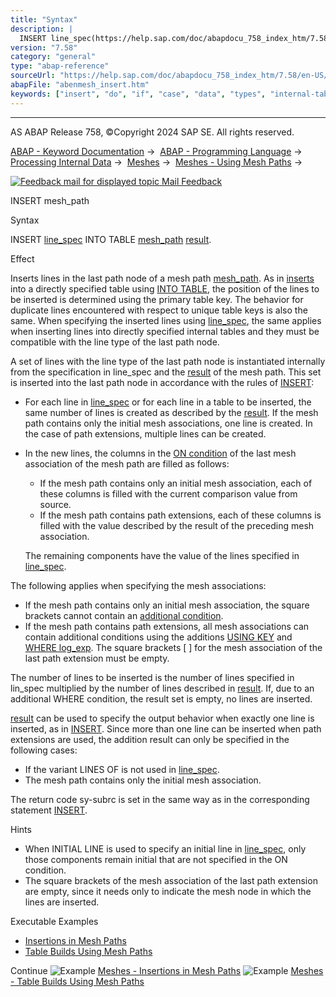 ```yaml
---
title: "Syntax"
description: |
  INSERT line_spec(https://help.sap.com/doc/abapdocu_758_index_htm/7.58/en-US/abapinsert_itab_linespec.htm) INTO TABLE mesh_path(https://help.sap.com/doc/abapdocu_758_index_htm/7.58/en-US/abenmesh_path.htm) result(https://help.sap.com/doc/abapdocu_758_index_htm/7.58/en-US/abapinsert_itab_resul
version: "7.58"
category: "general"
type: "abap-reference"
sourceUrl: "https://help.sap.com/doc/abapdocu_758_index_htm/7.58/en-US/abenmesh_insert.htm"
abapFile: "abenmesh_insert.htm"
keywords: ["insert", "do", "if", "case", "data", "types", "internal-table", "abenmesh"]
---
```


* * *

AS ABAP Release 758, ©Copyright 2024 SAP SE. All rights reserved.

[ABAP - Keyword Documentation](https://help.sap.com/doc/abapdocu_758_index_htm/7.58/en-US/abenabap.htm) →  [ABAP - Programming Language](https://help.sap.com/doc/abapdocu_758_index_htm/7.58/en-US/abenabap_reference.htm) →  [Processing Internal Data](https://help.sap.com/doc/abapdocu_758_index_htm/7.58/en-US/abenabap_data_working.htm) →  [Meshes](https://help.sap.com/doc/abapdocu_758_index_htm/7.58/en-US/abenabap_meshes.htm) →  [Meshes - Using Mesh Paths](https://help.sap.com/doc/abapdocu_758_index_htm/7.58/en-US/abenmesh_path_usage.htm) → 

 [![](Mail.gif?object=Mail.gif "Feedback mail for displayed topic") Mail Feedback](mailto:f1_help@sap.com?subject=Feedback%20on%20ABAP%20Documentation&body=Document:%20INSERT%20mesh_path%2C%20ABENMESH_INSERT%2C%20758%0D%0A%0D%0AError:%0D%0A%0D%0A%0D%0A%0D%0ASuggestion%20for%20improvement:)

INSERT mesh\_path

Syntax

INSERT [line\_spec](https://help.sap.com/doc/abapdocu_758_index_htm/7.58/en-US/abapinsert_itab_linespec.htm) INTO TABLE [mesh\_path](https://help.sap.com/doc/abapdocu_758_index_htm/7.58/en-US/abenmesh_path.htm) [result](https://help.sap.com/doc/abapdocu_758_index_htm/7.58/en-US/abapinsert_itab_result.htm).

Effect

Inserts lines in the last path node of a mesh path [mesh\_path](https://help.sap.com/doc/abapdocu_758_index_htm/7.58/en-US/abenmesh_path.htm). As in [inserts](https://help.sap.com/doc/abapdocu_758_index_htm/7.58/en-US/abapinsert_itab.htm) into a directly specified table using [INTO TABLE](https://help.sap.com/doc/abapdocu_758_index_htm/7.58/en-US/abapinsert_itab_position.htm), the position of the lines to be inserted is determined using the primary table key. The behavior for duplicate lines encountered with respect to unique table keys is also the same. When specifying the inserted lines using [line\_spec](https://help.sap.com/doc/abapdocu_758_index_htm/7.58/en-US/abapinsert_itab_linespec.htm), the same applies when inserting lines into directly specified internal tables and they must be compatible with the line type of the last path node.

A set of lines with the line type of the last path node is instantiated internally from the specification in line\_spec and the [result](https://help.sap.com/doc/abapdocu_758_index_htm/7.58/en-US/abenmesh_path_result.htm) of the mesh path. This set is inserted into the last path node in accordance with the rules of [INSERT](https://help.sap.com/doc/abapdocu_758_index_htm/7.58/en-US/abapinsert_itab.htm):

-   For each line in [line\_spec](https://help.sap.com/doc/abapdocu_758_index_htm/7.58/en-US/abapinsert_itab_linespec.htm) or for each line in a table to be inserted, the same number of lines is created as described by the [result](https://help.sap.com/doc/abapdocu_758_index_htm/7.58/en-US/abenmesh_path_result.htm). If the mesh path contains only the initial mesh associations, one line is created. In the case of path extensions, multiple lines can be created.
-   In the new lines, the columns in the [ON condition](https://help.sap.com/doc/abapdocu_758_index_htm/7.58/en-US/abaptypes_mesh_association.htm) of the last mesh association of the mesh path are filled as follows:
    
    -   If the mesh path contains only an initial mesh association, each of these columns is filled with the current comparison value from source.
    -   If the mesh path contains path extensions, each of these columns is filled with the value described by the result of the preceding mesh association.
    
    The remaining components have the value of the lines specified in [line\_spec](https://help.sap.com/doc/abapdocu_758_index_htm/7.58/en-US/abapinsert_itab_linespec.htm).
    

The following applies when specifying the mesh associations:

-   If the mesh path contains only an initial mesh association, the square brackets cannot contain an [additional condition](https://help.sap.com/doc/abapdocu_758_index_htm/7.58/en-US/abenmesh_path_assoc_cond.htm).
-   If the mesh path contains path extensions, all mesh associations can contain additional conditions using the additions [USING KEY](https://help.sap.com/doc/abapdocu_758_index_htm/7.58/en-US/abenmesh_path_assoc_cond.htm) and [WHERE log\_exp](https://help.sap.com/doc/abapdocu_758_index_htm/7.58/en-US/abenmesh_path_assoc_cond.htm). The square brackets \[ \] for the mesh association of the last path extension must be empty.

The number of lines to be inserted is the number of lines specified in lin\_spec multiplied by the number of lines described in [result](https://help.sap.com/doc/abapdocu_758_index_htm/7.58/en-US/abenmesh_path_result.htm). If, due to an additional WHERE condition, the result set is empty, no lines are inserted.

[result](https://help.sap.com/doc/abapdocu_758_index_htm/7.58/en-US/abapinsert_itab_result.htm) can be used to specify the output behavior when exactly one line is inserted, as in [INSERT](https://help.sap.com/doc/abapdocu_758_index_htm/7.58/en-US/abapinsert_itab.htm). Since more than one line can be inserted when path extensions are used, the addition result can only be specified in the following cases:

-   If the variant LINES OF is not used in [line\_spec](https://help.sap.com/doc/abapdocu_758_index_htm/7.58/en-US/abapinsert_itab_linespec.htm).
-   The mesh path contains only the initial mesh association.

The return code sy-subrc is set in the same way as in the corresponding statement [INSERT](https://help.sap.com/doc/abapdocu_758_index_htm/7.58/en-US/abapinsert_itab.htm).

Hints

-   When INITIAL LINE is used to specify an initial line in [line\_spec](https://help.sap.com/doc/abapdocu_758_index_htm/7.58/en-US/abapinsert_itab_linespec.htm), only those components remain initial that are not specified in the ON condition.
-   The square brackets of the mesh association of the last path extension are empty, since it needs only to indicate the mesh node in which the lines are inserted.

Executable Examples

-   [Insertions in Mesh Paths](https://help.sap.com/doc/abapdocu_758_index_htm/7.58/en-US/abenmesh_insert_abexa.htm)
-   [Table Builds Using Mesh Paths](https://help.sap.com/doc/abapdocu_758_index_htm/7.58/en-US/abenmesh_build_abexa.htm)

Continue
![Example](exa.gif "Example") [Meshes - Insertions in Mesh Paths](https://help.sap.com/doc/abapdocu_758_index_htm/7.58/en-US/abenmesh_insert_abexa.htm)
![Example](exa.gif "Example") [Meshes - Table Builds Using Mesh Paths](https://help.sap.com/doc/abapdocu_758_index_htm/7.58/en-US/abenmesh_build_abexa.htm)